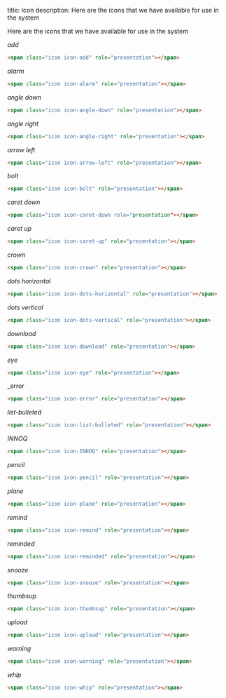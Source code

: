 title: Icon
description: Here are the icons that we have available for use in the system

Here are the icons that we have available for use in the system

_add_

```html
<span class="icon icon-add" role="presentation"></span>
```

_alarm_

```html
<span class="icon icon-alarm" role="presentation"></span>
```

_angle down_

```html
<span class="icon icon-angle-down" role="presentation"></span>
```

_angle right_

```html
<span class="icon icon-angle-right" role="presentation"></span>
```

_arrow left_

```html
<span class="icon icon-arrow-left" role="presentation"></span>
```

_bolt_

```html
<span class="icon icon-bolt" role="presentation"></span>
```

_caret down_

```html
<span class="icon icon-caret-down role="presentation"></span>
```

_caret up_

```html
<span class="icon icon-caret-up" role="presentation"></span>
```

_crown_

```html
<span class="icon icon-crown" role="presentation"></span>
```

_dots horizontal_

```html
<span class="icon icon-dots-horizontal" role="presentation"></span>
```

_dots vertical_

```html
<span class="icon icon-dots-vertical" role="presentation"></span>
```

_download_

```html
<span class="icon icon-download" role="presentation"></span>
```

_eye_

```html
<span class="icon icon-eye" role="presentation"></span>
```

\_error

```html
<span class="icon icon-error" role="presentation"></span>
```

_list-bulleted_

```html
<span class="icon icon-list-bulleted" role="presentation"></span>
```

_INNOQ_

```html
<span class="icon icon-INNOQ" role="presentation"></span>
```

_pencil_

```html
<span class="icon icon-pencil" role="presentation"></span>
```

_plane_

```html
<span class="icon icon-plane" role="presentation"></span>
```

_remind_

```html
<span class="icon icon-remind" role="presentation"></span>
```

_reminded_

```html
<span class="icon icon-reminded" role="presentation"></span>
```

_snooze_

```html
<span class="icon icon-snooze" role="presentation"></span>
```

_thumbsup_

```html
<span class="icon icon-thumbsup" role="presentation"></span>
```

_upload_

```html
<span class="icon icon-upload" role="presentation"></span>
```

_warning_

```html
<span class="icon icon-warning" role="presentation"></span>
```

_whip_

```html
<span class="icon icon-whip" role="presentation"></span>
```
